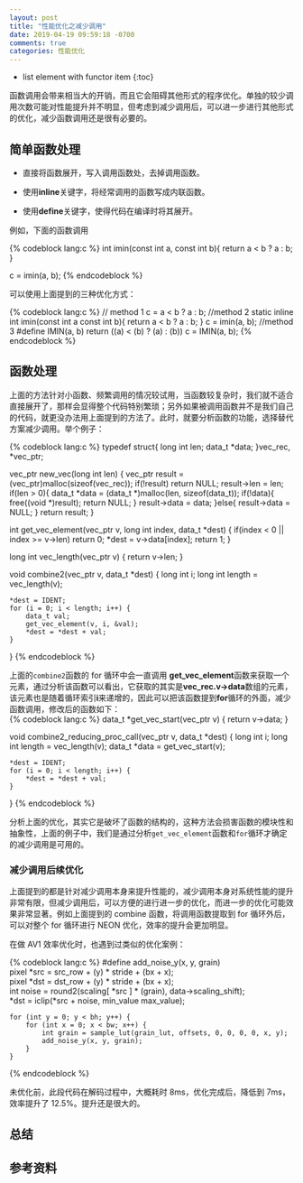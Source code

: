 ```yaml
---
layout: post
title: "性能优化之减少调用"
date: 2019-04-19 09:59:18 -0700
comments: true
categories: 性能优化
---
```


* list element with functor item
{:toc}

函数调用会带来相当大的开销，而且它会阻碍其他形式的程序优化。单独的较少调用次数可能对性能提升并不明显，但考虑到减少调用后，可以进一步进行其他形式的优化，减少函数调用还是很有必要的。

<!--more-->

## 简单函数处理

* 直接将函数展开，写入调用函数处，去掉调用函数。

* 使用**inline**关键字，将经常调用的函数写成内联函数。

* 使用**define**关键字，使得代码在编译时将其展开。

例如，下面的函数调用

{% codeblock lang:c %}
int imin(const int a, const int b){
    return a < b ? a : b;
}

c = imin(a, b);
{% endcodeblock %}

可以使用上面提到的三种优化方式：

{% codeblock lang:c %}
// method 1
c = a < b ? a : b;
//method 2
static inline int imin(const int a const int b){
    return a < b ? a : b;
}
c = imin(a, b);
//method 3
#define IMIN(a, b) return ((a) < (b) ? (a) : (b))
c = IMIN(a, b);
{% endcodeblock %}

## 函数处理

上面的方法针对小函数、频繁调用的情况较试用，当函数较复杂时，我们就不适合直接展开了，那样会显得整个代码特别繁琐；另外如果被调用函数并不是我们自己的代码，就更没办法用上面提到的方法了。此时，就要分析函数的功能，选择替代方案减少调用。举个例子： 

{% codeblock lang:c %}
typedef struct{
    long int len;
    data_t *data;
}vec_rec, *vec_ptr;

vec_ptr new_vec(long int len)
{
    vec_ptr result = (vec_ptr)malloc(sizeof(vec_rec));
    if(!result)
        return NULL;
    result->len = len;
    if(len > 0){
        data_t *data = (data_t *)malloc(len, sizeof(data_t));
        if(!data){
            free((void *)result);
            return NULL;
        }
        result->data = data;
    }else{
        result->data = NULL;
    }
    return result;
}

int get_vec_element(vec_ptr v, long int index, data_t *dest)
{
    if(index < 0 || index >= v->len)
        return 0;
    *dest = v->data[index];
    return 1;
}

long int vec_length(vec_ptr v)
{
    return v->len;
}

void combine2(vec_ptr v, data_t *dest)
{
    long int i;
    long int length = vec_length(v);

    *dest = IDENT;
    for (i = 0; i < length; i++) {
        data_t val;
        get_vec_element(v, i, &val);
        *dest = *dest + val;
    }
}
{% endcodeblock %}

上面的`combine2`函数的 for 循环中会一直调用 **get_vec_element**函数来获取一个元素，通过分析该函数可以看出，它获取的其实是**vec_rec.v->data**数组的元素，该元素也是随着循环索引**i**来递增的，因此可以把该函数提到**for**循环的外面，减少函数调用，修改后的函数如下：  
{% codeblock lang:c %}
data_t *get_vec_start(vec_ptr v)
{
    return v->data;
}

void combine2_reducing_proc_call(vec_ptr v, data_t *dest)
{
    long int i;
    long int length = vec_length(v);
    data_t *data = get_vec_start(v);

    *dest = IDENT;
    for (i = 0; i < length; i++) {
        *dest = *dest + val;
    }
}
{% endcodeblock %}

分析上面的优化，其实它是破坏了函数的结构的，这种方法会损害函数的模块性和抽象性，上面的例子中，我们是通过分析`get_vec_element`函数和`for`循环才确定的减少调用是可用的。

### 减少调用后续优化

上面提到的都是针对减少调用本身来提升性能的，减少调用本身对系统性能的提升非常有限，但减少调用后，可以方便的进行进一步的优化，而进一步的优化可能效果非常显著。例如上面提到的 combine 函数，将调用函数提取到 for 循环外后，可以对整个 for 循环进行 NEON 优化，效率的提升会更加明显。

在做 AV1 效率优化时，也遇到过类似的优化案例：

{% codeblock lang:c %}
#define add_noise_y(x, y, grain)    \
    pixel *src = src_row + (y) * stride + (bx + x);  \
    pixel *dst = dst_row + (y) * stride + (bx + x);  \
    int noise  = round2(scaling[ *src ] * (grain), data->scaling_shift); \
    *dst = iclip(*src + noise, min_value max_value);

    for (int y = 0; y < bh; y++) {
        for (int x = 0; x < bw; x++) {
            int grain = sample_lut(grain_lut, offsets, 0, 0, 0, 0, x, y);
            add_noise_y(x, y, grain);
        }
    }
{% endcodeblock %}

未优化前，此段代码在解码过程中，大概耗时 8ms，优化完成后，降低到 7ms，效率提升了 12.5%。提升还是很大的。

## 总结

## 参考资料

